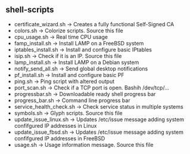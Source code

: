 ## shell-scripts

- certificate_wizard.sh     -> Creates a fully functional Self-Signed CA
- colors.sh                 -> Colorize scripts. Source this file
- cpu_usage.sh              -> Real time CPU usage
- famp_install.sh           -> Install LAMP on a FreeBSD system
- iptables_install.sh       -> Install and configure basic IPtables
- isip.sh                   -> Check if it is an IP. Source this file
- lamp_install.sh           -> Install LAMP on a Debian system
- notify_send_all.sh        -> Send global desktop notifications
- pf_install.sh       -> Install and configure basic PF
- ping.sh                   -> Ping script with altered output
- port_scan.sh              -> Check if a TCP port is open. Bashih /dev/tcp/...
- progressbar.sh            -> Downloadable ready shell progress bar
- progress_bar.sh           -> Command line progress bar
- service_health_check.sh   -> Check service status in multiple systems
- symbols.sh                -> Glyph scripts. Source this file
- update_issue_linux.sh     -> Updates /etc/issue message adding system confifgured IP addresses in Linux
- update_issue_fbsd.sh      -> Updates /etc/issue message adding system confifgured IP addresses in FreeBSD
- usage.sh                  -> Usage information message. Source this file